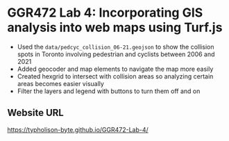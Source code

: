 # GGR472 Lab 4: Incorporating GIS analysis into web maps using Turf.js

- Used the `data/pedcyc_collision_06-21.geojson` to show the collision spots in Toronto involving pedestrian and cyclists between 2006 and 2021
- Added geocoder and map elements to navigate the map more easily
- Created hexgrid to intersect with collision areas so analyzing certain areas becomes easier visually
- Filter the layers and legend with buttons to turn them off and on

## Website URL

https://typholison-byte.github.io/GGR472-Lab-4/
